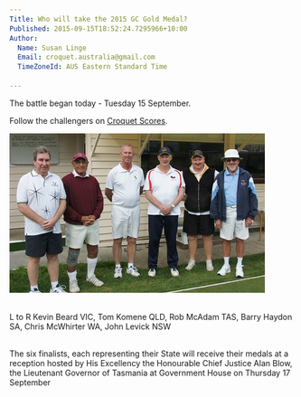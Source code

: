 ```yaml
---
Title: Who will take the 2015 GC Gold Medal?
Published: 2015-09-15T18:52:24.7295966+10:00
Author:
  Name: Susan Linge
  Email: croquet.australia@gmail.com
  TimeZoneId: AUS Eastern Standard Time

---
```

The battle began today - Tuesday 15 September.  

Follow the challengers on [Croquet Scores](https://croquetscores.com/2015/gc/aca-gold-medal).

<img src="/gc-gold-medal-competitors.jpg" alt ="L to R Kevin Beard VIC, Tom Komene QLD, Rob McAdam TAS, Barry Haydon SA, Chris McWhirter WA, John Levick NSW" title="L to R Kevin Beard VIC, Tom Komene QLD, Rob McAdam TAS, Barry Haydon SA, Chris McWhirter WA, John Levick NSW" />

<br/>L to R Kevin Beard VIC, Tom Komene QLD, Rob McAdam TAS, Barry Haydon SA, Chris McWhirter WA, John Levick NSW

<br/>The six finalists, each representing their State will receive their medals at a reception hosted by His Excellency the Honourable Chief Justice Alan Blow, the Lieutenant Governor of Tasmania at Government House on Thursday 17 September
